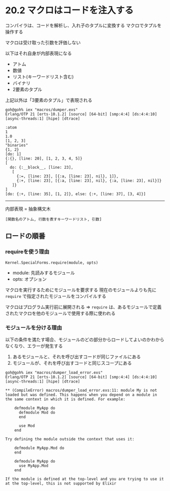# 20.2 マクロはコードを注入する

コンパイラは、コードを解析し、入れ子のタプルに変換する
マクロでタプルを操作する

マクロは受け取った引数を評価しない

以下はそれ自身が内部表現になる

- アトム
- 数値
- リスト(キーワードリスト含む)
- バイナリ
- 2要素のタプル

上記以外は「3要素のタプル」で表現される

```
goh@goh% iex "macros/dumper.exs"
Erlang/OTP 21 [erts-10.1.2] [source] [64-bit] [smp:4:4] [ds:4:4:10] [async-threads:1] [hipe] [dtrace]

:atom
1
1.0
[1, 2, 3]
"binaries"
{1, 2}
[do: 1]
{:{}, [line: 20], [1, 2, 3, 4, 5]}
[
  do: {:__block__, [line: 23],
   [
     {:=, [line: 23], [{:a, [line: 23], nil}, 1]},
     {:+, [line: 23], [{:a, [line: 23], nil}, {:a, [line: 23], nil}]}
   ]}
]
[do: {:+, [line: 35], [1, 2]}, else: {:+, [line: 37], [3, 4]}]
```

---

内部表現 = 抽象構文木

```
[関数名のアトム, 行数を表すキーワードリスト, 引数]
```

## ロードの順番

### requireを使う理由

`Kernel.SpecialForms.require(module, opts)`
- module: 先読みするモジュール
- opts: オプション

マクロを実行するためにモジュールを要求する
現在のモジュールよりも先に `require` で指定されたモジュールをコンパイルする

マクロはプログラム実行前に展開される
=>
`require` は、あるモジュールで定義されたマクロを他のモジュールで使用する際に使われる

### モジュールを分ける理由

以下の条件を満たす場合、モジュールのどの部分からロードしてよいのかわからなくなり、エラーが発生する

1. あるモジュールと、それを呼び出すコードが同じファイルにある
2. モジュールが、それを呼び出すコードと同じスコープにある

```
goh@goh% iex "macros/dumper_load_error.exs"
Erlang/OTP 21 [erts-10.1.2] [source] [64-bit] [smp:4:4] [ds:4:4:10] [async-threads:1] [hipe] [dtrace]

** (CompileError) macros/dumper_load_error.exs:11: module My is not loaded but was defined. This happens when you depend on a module in the same context in which it is defined. For example:

    defmodule MyApp do
      defmodule Mod do
      end

      use Mod
    end

Try defining the module outside the context that uses it:

    defmodule MyApp.Mod do
    end

    defmodule MyApp do
      use MyApp.Mod
    end

If the module is defined at the top-level and you are trying to use it at the top-level, this is not supported by Elixir
```

